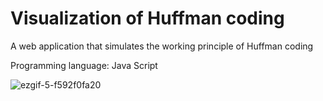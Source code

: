 # Visualization of Huffman coding

A web application that simulates the working principle of Huffman coding

Programming language: Java Script



![ezgif-5-f592f0fa20](https://github.com/m3akk/Huffmanovo_Kodiranje/assets/120716573/58bcef7e-becd-48d0-890b-f64dca391b71)
